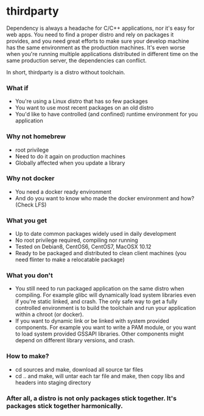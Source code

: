# thirdparty
Dependency is always a headache for C/C++ applications, nor it's easy for web apps.
You need to find a proper distro and rely on packages it provides, and you need great
efforts to make sure your develop machine has the same environment as the production
machines. It's even worse when you're running multiple applications distributed in
different time on the same production server, the dependencies can conflict.

In short, thirdparty is a distro without toolchain.

### What if
* You're using a Linux distro that has so few packages
* You want to use most recent packages on an old distro
* You'd like to have controlled (and confined) runtime environment for you application

### Why not homebrew
* root privilege
* Need to do it again on production machines
* Globally affected when you update a library

### Why not docker
* You need a docker ready environment
* And do you want to know who made the docker environment and how? (Check LFS)

### What you get
* Up to date common packages widely used in daily development
* No root privilege required, compiling nor running
* Tested on Debian8, CentOS6, CentOS7, MacOSX 10.12
* Ready to be packaged and distributed to clean client machines (you need flinter to make a relocatable package)

### What you don't
* You still need to run packaged application on the same distro when compiling.
For example glibc will dynamically load system libraries even if you're static linked, and crash.
The only safe way to get a fully controlled environment is to build the toolchain and run your application within a chroot (or docker).
* If you want to dynamic link or be linked with system provided components.
For example you want to write a PAM module, or you want to load system provided GSSAPI libraries.
Other components might depend on different library versions, and crash.

### How to make?
* cd sources and make, download all source tar files
* cd .. and make, will untar each tar file and make, then copy libs and headers into staging directory

### After all, a distro is not only packages stick together. It's packages stick together harmonically.

